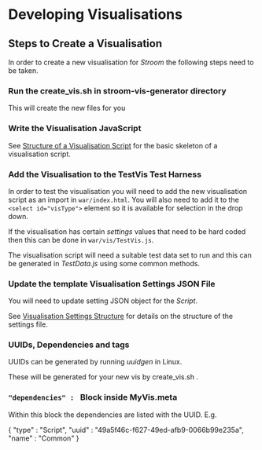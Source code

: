 # Developing Visualisations

## Steps to Create a Visualisation
In order to create a new visualisation for _Stroom_ the following steps need to be taken.

### Run the create_vis.sh in stroom-vis-generator directory

This will create the new files for you

### Write the Visualisation JavaScript

See [Structure of a Visualisation Script](structureOfAVisualisationScript.md) for the basic skeleton of a visualisation script.

### Add the Visualisation to the TestVis Test Harness

In order to test the visualisation you will need to add the new visualisation script as an import in `war/index.html`. You will also need to add it to the `<select id="visType">` element so it is available for selection in the drop down.

If the visualisation has certain _settings_ values that need to be hard coded then this can be done in `war/vis/TestVis.js`.

The visualisation script will need a suitable test data set to run and this can be generated in _TestData.js_ using some common methods.

### Update the template Visualisation Settings JSON File

You will need to update setting JSON object for the _Script_.

See [Visualisation Settings Structure](visualisationsSettingsStructure.md) for details on the structure of the settings file.

### UUIDs, Dependencies and tags

UUIDs can be generated by running _uuidgen_ in Linux.

These will be generated for your new vis by create_vis.sh .

### `"dependencies" : ` Block inside MyVis.meta

Within this block the dependencies are listed with the UUID. E.g.
 
 {
    "type" : "Script",
    "uuid" : "49a5f46c-f627-49ed-afb9-0066b99e235a",
    "name" : "Common"
  }
